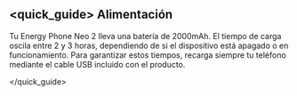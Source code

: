 ## <quick_guide> Alimentación

Tu Energy Phone Neo 2 lleva una batería de 2000mAh. El tiempo de carga oscila entre 2 y 3 horas, dependiendo de si el dispositivo está apagado o en funcionamiento. Para garantizar estos tiempos, recarga siempre tu teléfono mediante el cable USB incluido con el producto.

</quick_guide>
